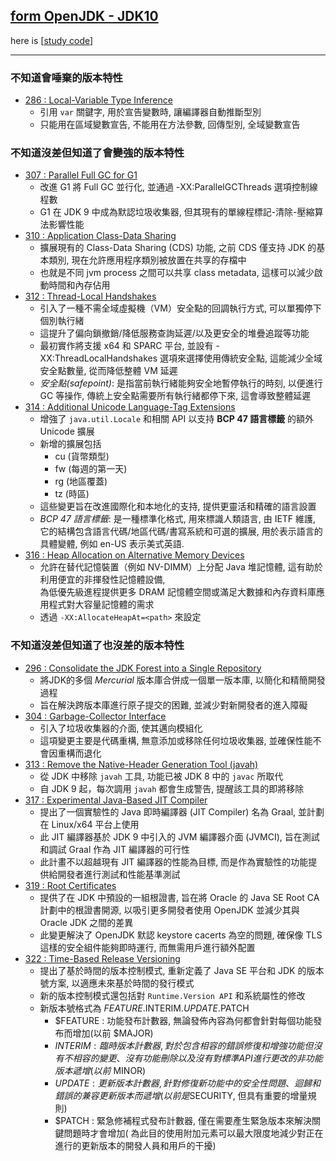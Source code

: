 ## [form OpenJDK - JDK10](https://openjdk.org/projects/jdk/10)

here is [[study code](./src/test/java/org/aery/study/jdk10)]

---

### 不知道會唾棄的版本特性

- [286 : Local-Variable Type Inference](https://openjdk.org/jeps/286)
    - 引用 `var` 關鍵字, 用於宣告變數時, 讓編譯器自動推斷型別
    - 只能用在區域變數宣告, 不能用在方法參數, 回傳型別, 全域變數宣告

### 不知道沒差但知道了會變強的版本特性

- [307 : Parallel Full GC for G1](https://openjdk.org/jeps/307)
    - 改進 G1 將 Full GC 並行化, 並通過 -XX:ParallelGCThreads 選項控制線程數
    - G1 在 JDK 9 中成為默認垃圾收集器, 但其現有的單線程標記-清除-壓縮算法影響性能
- [310 : Application Class-Data Sharing](https://openjdk.org/jeps/310)
    - 擴展現有的 Class-Data Sharing (CDS) 功能, 之前 CDS 僅支持 JDK 的基本類別, 現在允許應用程序類別被放置在共享的存檔中
    - 也就是不同 jvm process 之間可以共享 class metadata, 這樣可以減少啟動時間和內存佔用
- [312 : Thread-Local Handshakes](https://openjdk.org/jeps/312)
    - 引入了一種不需全域虛擬機（VM）安全點的回調執行方式, 可以單獨停下個別執行緒
    - 這提升了偏向鎖撤銷/降低服務查詢延遲/以及更安全的堆疊追蹤等功能
    - 最初實作將支援 x64 和 SPARC 平台, 並設有 -XX:ThreadLocalHandshakes 選項來選擇使用傳統安全點, 這能減少全域安全點數量, 從而降低整體 VM 延遲
    - *安全點(safepoint)*: 是指當前執行緒能夠安全地暫停執行的時刻, 以便進行 GC 等操作, 傳統上安全點需要所有執行緒都停下來, 這會導致整體延遲
- [314 : Additional Unicode Language-Tag Extensions](https://openjdk.org/jeps/314)
    - 增強了 `java.util.Locale` 和相關 API 以支持 **BCP 47 語言標籤** 的額外 Unicode 擴展
    - 新增的擴展包括
        - cu (貨幣類型)
        - fw (每週的第一天)
        - rg (地區覆蓋)
        - tz (時區)
    - 這些變更旨在改進國際化和本地化的支持, 提供更靈活和精確的語言設置
    - *BCP 47 語言標籤*: 是一種標準化格式, 用來標識人類語言, 由 IETF 維護, 它的結構包含語言代碼/地區代碼/書寫系統和可選的擴展, 用於表示語言的具體變體,
      例如 en-US 表示美式英語.
- [316 : Heap Allocation on Alternative Memory Devices](https://openjdk.org/jeps/316)
    - 允許在替代記憶裝置（例如 NV-DIMM）上分配 Java 堆記憶體, 這有助於利用便宜的非揮發性記憶體設備,\
      為低優先級進程提供更多 DRAM 記憶體空間或滿足大數據和內存資料庫應用程式對大容量記憶體的需求
    - 透過 `-XX:AllocateHeapAt=<path>` 來設定

### 不知道沒差但知道了也沒差的版本特性

- [296 : Consolidate the JDK Forest into a Single Repository](https://openjdk.org/jeps/296)
    - 將JDK的多個 *Mercurial* 版本庫合併成一個單一版本庫, 以簡化和精簡開發過程
    - 旨在解決跨版本庫進行原子提交的困難, 並減少對新開發者的進入障礙
- [304 : Garbage-Collector Interface](https://openjdk.org/jeps/304)
    - 引入了垃圾收集器的介面, 使其邁向模組化
    - 這項變更主要是代碼重構, 無意添加或移除任何垃圾收集器, 並確保性能不會因重構而退化
- [313 : Remove the Native-Header Generation Tool (javah)](https://openjdk.org/jeps/313)
    - 從 JDK 中移除 `javah` 工具, 功能已被 JDK 8 中的 `javac` 所取代
    - 自 JDK 9 起，每次調用 `javah` 都會生成警告, 提醒該工具的即將移除
- [317 : Experimental Java-Based JIT Compiler](https://openjdk.org/jeps/317)
    - 提出了一個實驗性的 Java 即時編譯器 (JIT Compiler) 名為 Graal, 並計劃在 Linux/x64 平台上使用
    - 此 JIT 編譯器基於 JDK 9 中引入的 JVM 編譯器介面 (JVMCI), 旨在測試和調試 Graal 作為 JIT 編譯器的可行性
    - 此計畫不以超越現有 JIT 編譯器的性能為目標, 而是作為實驗性的功能提供給開發者進行測試和性能基準測試
- [319 : Root Certificates](https://openjdk.org/jeps/319)
    - 提供了在 JDK 中預設的一組根證書, 旨在將 Oracle 的 Java SE Root CA 計劃中的根證書開源, 以吸引更多開發者使用 OpenJDK 並減少其與 Oracle JDK 之間的差異
    - 此變更解決了 OpenJDK 默認 keystore cacerts 為空的問題, 確保像 TLS 這樣的安全組件能夠即時運行, 而無需用戶進行額外配置
- [322 : Time-Based Release Versioning](https://openjdk.org/jeps/322)
    - 提出了基於時間的版本控制模式, 重新定義了 Java SE 平台和 JDK 的版本號方案, 以適應未來基於時間的發行模式
    - 新的版本控制模式還包括對 `Runtime.Version API` 和系統屬性的修改
    - 新版本號格式為 $FEATURE.$INTERIM.$UPDATE.$PATCH
        - $FEATURE : 功能發布計數器, 無論發佈內容為何都會針對每個功能發布而增加(以前 $MAJOR)
        - $INTERIM : 臨時版本計數器, 對於包含相容的錯誤修復和增強功能但沒有不相容的變更、沒有功能刪除以及沒有對標準 API 進行更改的非功能版本遞增(以前$
          MINOR)
        - $UPDATE : 更新版本計數器, 針對修復新功能中的安全性問題、迴歸和錯誤的兼容更新版本而遞增(以前是$SECURITY, 但具有重要的增量規則)
        - $PATCH : 緊急修補程式發布計數器, 僅在需要產生緊急版本來解決關鍵問題時才會增加(
          為此目的使用附加元素可以最大限度地減少對正在進行的更新版本的開發人員和用戶的干擾)

